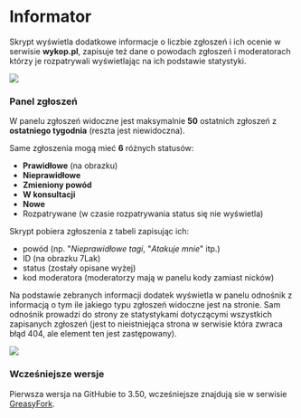 # Informator

Skrypt wyświetla dodatkowe informacje o liczbie zgłoszeń i ich ocenie w serwisie **wykop.pl**, zapisuje też dane o powodach zgłoszeń i moderatorach którzy je rozpatrywali wyświetlając na ich podstawie statystyki.

![](http://x3.cdn03.imgwykop.pl/c3201142/comment_HyxPI4uj6ruDCLTeUPRezVGlKIAQk0diYUvLpEOdAZ8UDOgNbbQjZxOseNknNRYTHW47PAjmTxuVEMcqV1CJcTW4rn1WWusvfF03.jpg)

### Panel zgłoszeń
W panelu zgłoszeń widoczne jest maksymalnie **50** ostatnich zgłoszeń z **ostatniego tygodnia** (reszta jest niewidoczna).

Same zgłoszenia mogą mieć **6** różnych statusów:
- **Prawidłowe** (na obrazku)
- **Nieprawidłowe**
- **Zmieniony powód**
- **W konsultacji**
- **Nowe**
- Rozpatrywane (w czasie rozpatrywania status się nie wyświetla)

Skrypt pobiera zgłoszenia z tabeli zapisując ich:
- powód (np. "*Nieprawidłowe tagi*, "*Atakuje mnie*" itp.)
- ID (na obrazku 7Lak)
- status (zostały opisane wyżej)
- kod moderatora (moderatorzy mają w panelu kody zamiast nicków)
 
Na podstawie zebranych informacji dodatek wyświetla w panelu odnośnik z informacją o tym ile jakiego typu zgłoszeń widoczne jest na stronie. Sam odnośnik prowadzi do strony ze statystykami dotyczącymi wszystkich zapisanych zgłoszeń (jest to nieistniejąca strona w serwisie która zwraca błąd 404, ale element ten jest zastępowany).

![](http://x3.cdn03.imgwykop.pl/c3201142/comment_QFBt6RZ2ybfjSTeVqlXmkZJ54AxGqnNu.jpg)

### Wcześniejsze wersje
Pierwsza wersja na GitHubie to 3.50, wcześniejsze znajdują sie w serwisie [GreasyFork](https://greasyfork.org/pl/scripts/1974-informator/versions).